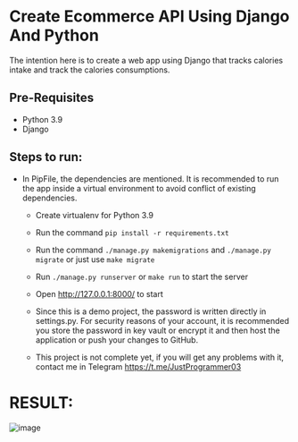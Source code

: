 # Create Ecommerce API Using Django And Python
The intention here is to create a web app using Django that tracks calories intake and track the calories consumptions.

## Pre-Requisites
- Python 3.9
- Django

## Steps to run:

- In PipFile, the dependencies are mentioned. It is recommended to run the app inside a virtual environment to avoid conflict of existing dependencies.
  - Create virtualenv for Python 3.9

  - Run the command `pip install -r requirements.txt` 
   
  - Run the command `./manage.py makemigrations` and `./manage.py migrate` or just use `make migrate` 

  - Run `./manage.py runserver` or `make run` to start the server

  - Open http://127.0.0.1:8000/ to start

  - Since this is a demo project, the password is written directly in settings.py. For security reasons of your account, it is recommended you store the password in key vault or encrypt it and then host the application or push your changes to GitHub.
  
  - This project is not complete yet, if you will get any problems with it, contact me in Telegram https://t.me/JustProgrammer03

# RESULT:
![image](https://user-images.githubusercontent.com/46977634/92306334-36119700-ef86-11ea-83ac-ef08373529ff.png)
